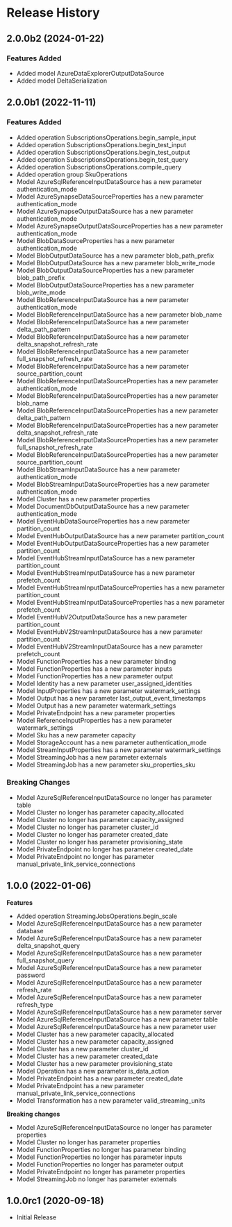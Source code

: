 # Release History

## 2.0.0b2 (2024-01-22)

### Features Added

  - Added model AzureDataExplorerOutputDataSource
  - Added model DeltaSerialization

## 2.0.0b1 (2022-11-11)

### Features Added

  - Added operation SubscriptionsOperations.begin_sample_input
  - Added operation SubscriptionsOperations.begin_test_input
  - Added operation SubscriptionsOperations.begin_test_output
  - Added operation SubscriptionsOperations.begin_test_query
  - Added operation SubscriptionsOperations.compile_query
  - Added operation group SkuOperations
  - Model AzureSqlReferenceInputDataSource has a new parameter authentication_mode
  - Model AzureSynapseDataSourceProperties has a new parameter authentication_mode
  - Model AzureSynapseOutputDataSource has a new parameter authentication_mode
  - Model AzureSynapseOutputDataSourceProperties has a new parameter authentication_mode
  - Model BlobDataSourceProperties has a new parameter authentication_mode
  - Model BlobOutputDataSource has a new parameter blob_path_prefix
  - Model BlobOutputDataSource has a new parameter blob_write_mode
  - Model BlobOutputDataSourceProperties has a new parameter blob_path_prefix
  - Model BlobOutputDataSourceProperties has a new parameter blob_write_mode
  - Model BlobReferenceInputDataSource has a new parameter authentication_mode
  - Model BlobReferenceInputDataSource has a new parameter blob_name
  - Model BlobReferenceInputDataSource has a new parameter delta_path_pattern
  - Model BlobReferenceInputDataSource has a new parameter delta_snapshot_refresh_rate
  - Model BlobReferenceInputDataSource has a new parameter full_snapshot_refresh_rate
  - Model BlobReferenceInputDataSource has a new parameter source_partition_count
  - Model BlobReferenceInputDataSourceProperties has a new parameter authentication_mode
  - Model BlobReferenceInputDataSourceProperties has a new parameter blob_name
  - Model BlobReferenceInputDataSourceProperties has a new parameter delta_path_pattern
  - Model BlobReferenceInputDataSourceProperties has a new parameter delta_snapshot_refresh_rate
  - Model BlobReferenceInputDataSourceProperties has a new parameter full_snapshot_refresh_rate
  - Model BlobReferenceInputDataSourceProperties has a new parameter source_partition_count
  - Model BlobStreamInputDataSource has a new parameter authentication_mode
  - Model BlobStreamInputDataSourceProperties has a new parameter authentication_mode
  - Model Cluster has a new parameter properties
  - Model DocumentDbOutputDataSource has a new parameter authentication_mode
  - Model EventHubDataSourceProperties has a new parameter partition_count
  - Model EventHubOutputDataSource has a new parameter partition_count
  - Model EventHubOutputDataSourceProperties has a new parameter partition_count
  - Model EventHubStreamInputDataSource has a new parameter partition_count
  - Model EventHubStreamInputDataSource has a new parameter prefetch_count
  - Model EventHubStreamInputDataSourceProperties has a new parameter partition_count
  - Model EventHubStreamInputDataSourceProperties has a new parameter prefetch_count
  - Model EventHubV2OutputDataSource has a new parameter partition_count
  - Model EventHubV2StreamInputDataSource has a new parameter partition_count
  - Model EventHubV2StreamInputDataSource has a new parameter prefetch_count
  - Model FunctionProperties has a new parameter binding
  - Model FunctionProperties has a new parameter inputs
  - Model FunctionProperties has a new parameter output
  - Model Identity has a new parameter user_assigned_identities
  - Model InputProperties has a new parameter watermark_settings
  - Model Output has a new parameter last_output_event_timestamps
  - Model Output has a new parameter watermark_settings
  - Model PrivateEndpoint has a new parameter properties
  - Model ReferenceInputProperties has a new parameter watermark_settings
  - Model Sku has a new parameter capacity
  - Model StorageAccount has a new parameter authentication_mode
  - Model StreamInputProperties has a new parameter watermark_settings
  - Model StreamingJob has a new parameter externals
  - Model StreamingJob has a new parameter sku_properties_sku

### Breaking Changes

  - Model AzureSqlReferenceInputDataSource no longer has parameter table
  - Model Cluster no longer has parameter capacity_allocated
  - Model Cluster no longer has parameter capacity_assigned
  - Model Cluster no longer has parameter cluster_id
  - Model Cluster no longer has parameter created_date
  - Model Cluster no longer has parameter provisioning_state
  - Model PrivateEndpoint no longer has parameter created_date
  - Model PrivateEndpoint no longer has parameter manual_private_link_service_connections

## 1.0.0 (2022-01-06)

**Features**

  - Added operation StreamingJobsOperations.begin_scale
  - Model AzureSqlReferenceInputDataSource has a new parameter database
  - Model AzureSqlReferenceInputDataSource has a new parameter delta_snapshot_query
  - Model AzureSqlReferenceInputDataSource has a new parameter full_snapshot_query
  - Model AzureSqlReferenceInputDataSource has a new parameter password
  - Model AzureSqlReferenceInputDataSource has a new parameter refresh_rate
  - Model AzureSqlReferenceInputDataSource has a new parameter refresh_type
  - Model AzureSqlReferenceInputDataSource has a new parameter server
  - Model AzureSqlReferenceInputDataSource has a new parameter table
  - Model AzureSqlReferenceInputDataSource has a new parameter user
  - Model Cluster has a new parameter capacity_allocated
  - Model Cluster has a new parameter capacity_assigned
  - Model Cluster has a new parameter cluster_id
  - Model Cluster has a new parameter created_date
  - Model Cluster has a new parameter provisioning_state
  - Model Operation has a new parameter is_data_action
  - Model PrivateEndpoint has a new parameter created_date
  - Model PrivateEndpoint has a new parameter manual_private_link_service_connections
  - Model Transformation has a new parameter valid_streaming_units

**Breaking changes**

  - Model AzureSqlReferenceInputDataSource no longer has parameter properties
  - Model Cluster no longer has parameter properties
  - Model FunctionProperties no longer has parameter binding
  - Model FunctionProperties no longer has parameter inputs
  - Model FunctionProperties no longer has parameter output
  - Model PrivateEndpoint no longer has parameter properties
  - Model StreamingJob no longer has parameter externals

## 1.0.0rc1 (2020-09-18)

  - Initial Release
